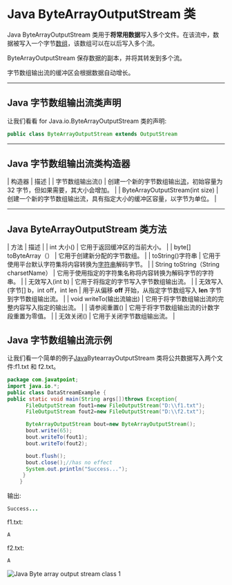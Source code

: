 # Java ByteArrayOutputStream 类



Java ByteArrayOutputStream 类用于**将常用数据**写入多个文件。在该流中，数据被写入一个字节[数组](array-in-java)，该数组可以在以后写入多个流。

ByteArrayOutputStream 保存数据的副本，并将其转发到多个流。

字节数组输出流的缓冲区会根据数据自动增长。

* * *

## Java 字节数组输出流类声明

让我们看看 for Java.io.ByteArrayOutputStream 类的声明:

```java
public class ByteArrayOutputStream extends OutputStream

```

* * *

## Java 字节数组输出流类构造器

| 构造器 | 描述 |
| 字节数组输出流() | 创建一个新的字节数组输出[流](java-8-stream)，初始容量为 32 字节，但如果需要，其大小会增加。 |
| ByteArrayOutputStream(int size) | 创建一个新的字节数组输出流，具有指定大小的缓冲区容量，以字节为单位。 |

* * *

## Java ByteArrayOutputStream 类方法

| 方法 | 描述 |
| int 大小() | 它用于返回缓冲区的当前大小。 |
| byte[] toByteArray（） | 它用于创建新分配的字节数组。 |
| toString()字符串 | 它用于使用平台默认字符集将内容转换为[字符串](java-string)解码字节。 |
| String toString（String charsetName） | 它用于使用指定的字符集名称将内容转换为解码字节的字符串。 |
| 无效写入(int b) | 它用于将指定的字节写入字节数组输出流。 |
| 无效写入(字节[] b，int off，int len | 用于从偏移 **off** 开始，从指定字节数组写入 **len** 字节到字节数组输出流。 |
| void writeTo(输出流输出) | 它用于将字节数组输出流的完整内容写入指定的输出流。 |
| 请参阅重置() | 它用于将字节数组输出流的计数字段重置为零值。 |
| 无效关闭() | 它用于关闭字节数组输出流。 |

## Java 字节数组输出流示例

让我们看一个简单的例子[Java](java-tutorial)BytearrayOutputStream 类将公共数据写入两个文件:f1.txt 和 f2.txt。

```java
package com.javatpoint;
import java.io.*;
public class DataStreamExample {
public static void main(String args[])throws Exception{  
	  FileOutputStream fout1=new FileOutputStream("D:\\f1.txt");  
	  FileOutputStream fout2=new FileOutputStream("D:\\f2.txt");  

	  ByteArrayOutputStream bout=new ByteArrayOutputStream();  
	  bout.write(65);  
	  bout.writeTo(fout1);  
	  bout.writeTo(fout2);  

	  bout.flush();  
	  bout.close();//has no effect  
	  System.out.println("Success...");  
	 }  
	} 

```

输出:

```java
Success...

```

f1.txt:

```java
A

```

f2.txt:

```java
A

```

![Java Byte array output stream class 1](../img/c67e18d0433058cecedb9442b7c1c62a.png)
